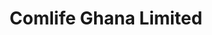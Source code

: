 ---
title: Comlife Ghana Limited
layout: portfolio
thumb: comlife-thumb.png
url: comlife
category: Identity Design
img1: comlife-thumb.png
img2: 
desc: Here we created a unique corporate brand identity for Answer Business Services. We created a clear identity that reflects the wide range of services the company provides.
---